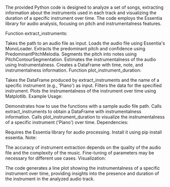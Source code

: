 The provided Python code is designed to analyze a set of songs, extracting information about the instruments used in each track and visualizing the duration of a specific instrument over time. The code employs the Essentia library for audio analysis, focusing on pitch and instrumentalness features.

Function extract_instruments:

Takes the path to an audio file as input.
Loads the audio file using Essentia's MonoLoader.
Extracts the predominant pitch and confidence using PredominantPitchMelodia.
Segments the pitch into notes using PitchContourSegmentation.
Estimates the instrumentalness of the audio using Instrumentalness.
Creates a DataFrame with time, note, and instrumentalness information.
Function plot_instrument_duration:

Takes the DataFrame produced by extract_instruments and the name of a specific instrument (e.g., 'Piano') as input.
Filters the data for the specified instrument.
Plots the instrumentalness of the instrument over time using Matplotlib.
Example Usage:

Demonstrates how to use the functions with a sample audio file path.
Calls extract_instruments to obtain a DataFrame with instrumentalness information.
Calls plot_instrument_duration to visualize the instrumentalness of a specific instrument ('Piano') over time.
Dependencies:

Requires the Essentia library for audio processing. Install it using pip install essentia.
Note:

The accuracy of instrument extraction depends on the quality of the audio file and the complexity of the music. Fine-tuning of parameters may be necessary for different use cases.
Visualization:

The code generates a line plot showing the instrumentalness of a specific instrument over time, providing insights into the presence and duration of the instrument in the analyzed audio track.

